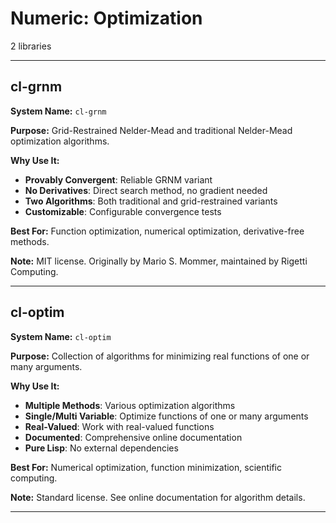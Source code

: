 # Numeric: Optimization

2 libraries

---

## cl-grnm

**System Name:** `cl-grnm`

**Purpose:** Grid-Restrained Nelder-Mead and traditional Nelder-Mead optimization algorithms.

**Why Use It:**
- **Provably Convergent**: Reliable GRNM variant
- **No Derivatives**: Direct search method, no gradient needed
- **Two Algorithms**: Both traditional and grid-restrained variants
- **Customizable**: Configurable convergence tests

**Best For:** Function optimization, numerical optimization, derivative-free methods.

**Note:** MIT license. Originally by Mario S. Mommer, maintained by Rigetti Computing.

---


## cl-optim

**System Name:** `cl-optim`

**Purpose:** Collection of algorithms for minimizing real functions of one or many arguments.

**Why Use It:**
- **Multiple Methods**: Various optimization algorithms
- **Single/Multi Variable**: Optimize functions of one or many arguments
- **Real-Valued**: Work with real-valued functions
- **Documented**: Comprehensive online documentation
- **Pure Lisp**: No external dependencies

**Best For:** Numerical optimization, function minimization, scientific computing.

**Note:** Standard license. See online documentation for algorithm details.

---


